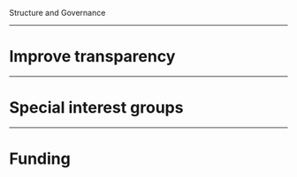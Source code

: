 Structure and Governance

---

# Improve transparency

---

# Special interest groups

---

# Funding
